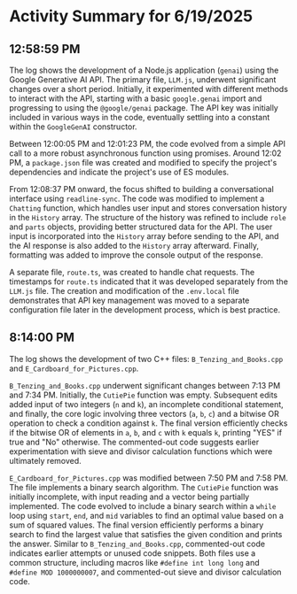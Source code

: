 # Activity Summary for 6/19/2025

## 12:58:59 PM
The log shows the development of a Node.js application (`genai`) using the Google Generative AI API.  The primary file, `LLM.js`, underwent significant changes over a short period. Initially, it experimented with different methods to interact with the API, starting with a basic `google.genai` import and progressing to using the `@google/genai` package.  The API key was initially included in various ways in the code, eventually settling into a constant within the `GoogleGenAI` constructor.

Between 12:00:05 PM and 12:01:23 PM, the code evolved from a simple API call to a more robust asynchronous function using promises.  Around 12:02 PM, a `package.json` file was created and modified to specify the project's dependencies and indicate the project's use of ES modules.

From 12:08:37 PM onward, the focus shifted to building a conversational interface using `readline-sync`. The code was modified to implement a `Chatting` function, which handles user input and stores conversation history in the `History` array.  The structure of the history was refined to include `role` and `parts` objects, providing better structured data for the API.  The user input is incorporated into the `History` array before sending to the API, and the AI response is also added to the `History` array afterward.  Finally, formatting was added to improve the console output of the response.

A separate file, `route.ts`, was created to handle chat requests. The timestamps for `route.ts` indicated that it was developed separately from the `LLM.js` file. The creation and modification of the `.env.local` file demonstrates that API key management was moved to a separate configuration file later in the development process, which is best practice.


## 8:14:00 PM
The log shows the development of two C++ files: `B_Tenzing_and_Books.cpp` and `E_Cardboard_for_Pictures.cpp`.

`B_Tenzing_and_Books.cpp` underwent significant changes between 7:13 PM and 7:34 PM.  Initially, the `CutiePie` function was empty.  Subsequent edits added input of two integers (`n` and `k`), an incomplete conditional statement, and finally, the core logic involving three vectors (`a`, `b`, `c`) and a bitwise OR operation to check a condition against `k`. The final version efficiently checks if the bitwise OR of elements in `a`, `b`, and `c` with `k` equals `k`, printing "YES" if true and "No" otherwise.  The commented-out code suggests earlier experimentation with sieve and divisor calculation functions which were ultimately removed.


`E_Cardboard_for_Pictures.cpp` was modified between 7:50 PM and 7:58 PM.  The file implements a binary search algorithm. The `CutiePie` function was initially incomplete, with input reading and a vector being partially implemented.  The code evolved to include a binary search within a `while` loop using `start`, `end`, and `mid` variables to find an optimal value based on a sum of squared values. The final version efficiently performs a binary search to find the largest value that satisfies the given condition and prints the answer.  Similar to `B_Tenzing_and_Books.cpp`,  commented-out code indicates earlier attempts or unused code snippets.  Both files use a common structure, including macros like `#define int long long` and `#define MOD 1000000007`, and commented-out sieve and divisor calculation code.
